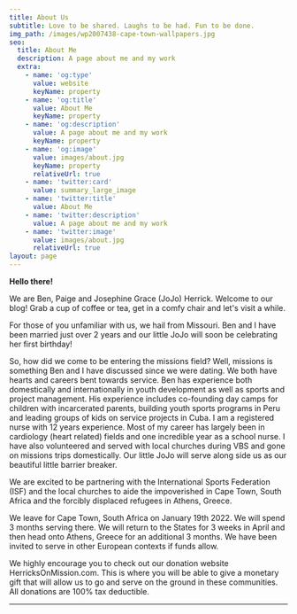 ```yaml
---
title: About Us
subtitle: Love to be shared. Laughs to be had. Fun to be done.
img_path: /images/wp2007438-cape-town-wallpapers.jpg
seo:
  title: About Me
  description: A page about me and my work
  extra:
    - name: 'og:type'
      value: website
      keyName: property
    - name: 'og:title'
      value: About Me
      keyName: property
    - name: 'og:description'
      value: A page about me and my work
      keyName: property
    - name: 'og:image'
      value: images/about.jpg
      keyName: property
      relativeUrl: true
    - name: 'twitter:card'
      value: summary_large_image
    - name: 'twitter:title'
      value: About Me
    - name: 'twitter:description'
      value: A page about me and my work
    - name: 'twitter:image'
      value: images/about.jpg
      relativeUrl: true
layout: page
---
```

**Hello there!**

We are Ben, Paige and Josephine Grace (JoJo) Herrick. Welcome to our blog! Grab a cup of coffee or tea, get in a comfy chair and let's visit a while.

For those of you unfamiliar with us, we hail from Missouri. Ben and I have been married just over 2 years and our little JoJo will soon be celebrating her first birthday!

So, how did we come to be entering the missions field? Well, missions is something Ben and I have discussed since we were dating. We both have hearts and careers bent towards service. Ben has experience both domestically and internationally in youth development as well as sports and project management. His experience includes co-founding day camps for children with incarcerated parents, building youth sports programs in Peru and leading groups of kids on service projects in Cuba. I am a registered nurse with 12 years experience. Most of my career has largely been in cardiology (heart related) fields and one incredible year as a school nurse. I have also volunteered and served with local churches during VBS and gone on missions trips domestically. Our little JoJo will serve along side us as our beautiful little barrier breaker.

We are excited to be partnering with the International Sports Federation (ISF) and the local churches to aide the impoverished in Cape Town, South Africa and the forcibly displaced refugees in Athens, Greece.

We leave for Cape Town, South Africa on January 19th 2022. We will spend 3 months serving there. We will return to the States for 3 weeks in April and then head onto Athens, Greece for an additional 3 months. We have been invited to serve in other European contexts if funds allow.

We highly encourage you to check out our donation website HerricksOnMission.com. This is where you will be able to give a monetary gift that will allow us to go and serve on the ground in these communities. All donations are 100% tax deductible.

***
